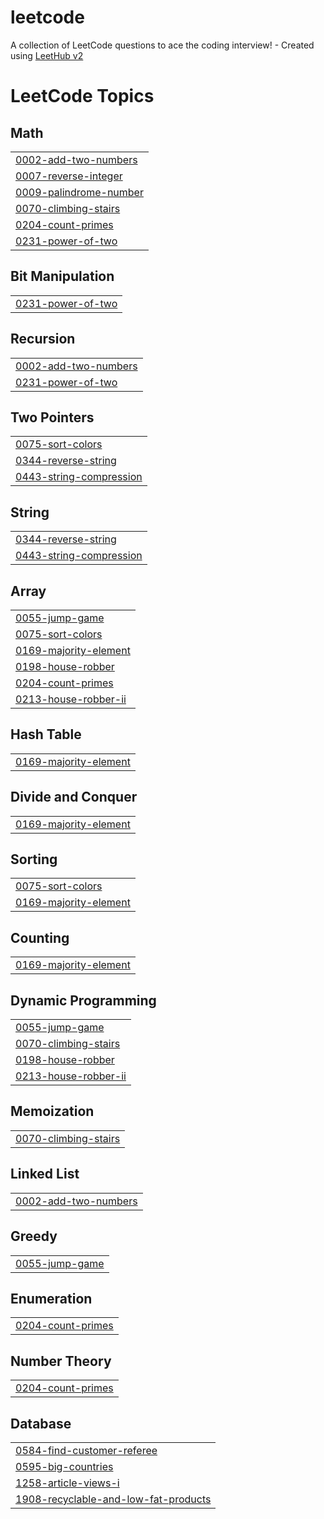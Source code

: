 # leetcode
A collection of LeetCode questions to ace the coding interview! - Created using [LeetHub v2](https://github.com/arunbhardwaj/LeetHub-2.0)

<!---LeetCode Topics Start-->
# LeetCode Topics
## Math
|  |
| ------- |
| [0002-add-two-numbers](https://github.com/vishwashankar1304/leetcode/tree/master/0002-add-two-numbers) |
| [0007-reverse-integer](https://github.com/vishwashankar1304/leetcode/tree/master/0007-reverse-integer) |
| [0009-palindrome-number](https://github.com/vishwashankar1304/leetcode/tree/master/0009-palindrome-number) |
| [0070-climbing-stairs](https://github.com/vishwashankar1304/leetcode/tree/master/0070-climbing-stairs) |
| [0204-count-primes](https://github.com/vishwashankar1304/leetcode/tree/master/0204-count-primes) |
| [0231-power-of-two](https://github.com/vishwashankar1304/leetcode/tree/master/0231-power-of-two) |
## Bit Manipulation
|  |
| ------- |
| [0231-power-of-two](https://github.com/vishwashankar1304/leetcode/tree/master/0231-power-of-two) |
## Recursion
|  |
| ------- |
| [0002-add-two-numbers](https://github.com/vishwashankar1304/leetcode/tree/master/0002-add-two-numbers) |
| [0231-power-of-two](https://github.com/vishwashankar1304/leetcode/tree/master/0231-power-of-two) |
## Two Pointers
|  |
| ------- |
| [0075-sort-colors](https://github.com/vishwashankar1304/leetcode/tree/master/0075-sort-colors) |
| [0344-reverse-string](https://github.com/vishwashankar1304/leetcode/tree/master/0344-reverse-string) |
| [0443-string-compression](https://github.com/vishwashankar1304/leetcode/tree/master/0443-string-compression) |
## String
|  |
| ------- |
| [0344-reverse-string](https://github.com/vishwashankar1304/leetcode/tree/master/0344-reverse-string) |
| [0443-string-compression](https://github.com/vishwashankar1304/leetcode/tree/master/0443-string-compression) |
## Array
|  |
| ------- |
| [0055-jump-game](https://github.com/vishwashankar1304/leetcode/tree/master/0055-jump-game) |
| [0075-sort-colors](https://github.com/vishwashankar1304/leetcode/tree/master/0075-sort-colors) |
| [0169-majority-element](https://github.com/vishwashankar1304/leetcode/tree/master/0169-majority-element) |
| [0198-house-robber](https://github.com/vishwashankar1304/leetcode/tree/master/0198-house-robber) |
| [0204-count-primes](https://github.com/vishwashankar1304/leetcode/tree/master/0204-count-primes) |
| [0213-house-robber-ii](https://github.com/vishwashankar1304/leetcode/tree/master/0213-house-robber-ii) |
## Hash Table
|  |
| ------- |
| [0169-majority-element](https://github.com/vishwashankar1304/leetcode/tree/master/0169-majority-element) |
## Divide and Conquer
|  |
| ------- |
| [0169-majority-element](https://github.com/vishwashankar1304/leetcode/tree/master/0169-majority-element) |
## Sorting
|  |
| ------- |
| [0075-sort-colors](https://github.com/vishwashankar1304/leetcode/tree/master/0075-sort-colors) |
| [0169-majority-element](https://github.com/vishwashankar1304/leetcode/tree/master/0169-majority-element) |
## Counting
|  |
| ------- |
| [0169-majority-element](https://github.com/vishwashankar1304/leetcode/tree/master/0169-majority-element) |
## Dynamic Programming
|  |
| ------- |
| [0055-jump-game](https://github.com/vishwashankar1304/leetcode/tree/master/0055-jump-game) |
| [0070-climbing-stairs](https://github.com/vishwashankar1304/leetcode/tree/master/0070-climbing-stairs) |
| [0198-house-robber](https://github.com/vishwashankar1304/leetcode/tree/master/0198-house-robber) |
| [0213-house-robber-ii](https://github.com/vishwashankar1304/leetcode/tree/master/0213-house-robber-ii) |
## Memoization
|  |
| ------- |
| [0070-climbing-stairs](https://github.com/vishwashankar1304/leetcode/tree/master/0070-climbing-stairs) |
## Linked List
|  |
| ------- |
| [0002-add-two-numbers](https://github.com/vishwashankar1304/leetcode/tree/master/0002-add-two-numbers) |
## Greedy
|  |
| ------- |
| [0055-jump-game](https://github.com/vishwashankar1304/leetcode/tree/master/0055-jump-game) |
## Enumeration
|  |
| ------- |
| [0204-count-primes](https://github.com/vishwashankar1304/leetcode/tree/master/0204-count-primes) |
## Number Theory
|  |
| ------- |
| [0204-count-primes](https://github.com/vishwashankar1304/leetcode/tree/master/0204-count-primes) |
## Database
|  |
| ------- |
| [0584-find-customer-referee](https://github.com/vishwashankar1304/leetcode/tree/master/0584-find-customer-referee) |
| [0595-big-countries](https://github.com/vishwashankar1304/leetcode/tree/master/0595-big-countries) |
| [1258-article-views-i](https://github.com/vishwashankar1304/leetcode/tree/master/1258-article-views-i) |
| [1908-recyclable-and-low-fat-products](https://github.com/vishwashankar1304/leetcode/tree/master/1908-recyclable-and-low-fat-products) |
<!---LeetCode Topics End-->